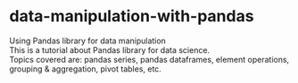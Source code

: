 # data-manipulation-with-pandas
Using Pandas library for data manipulation  
This is a tutorial about Pandas library for data science.  
Topics covered are: pandas series, pandas dataframes, element operations, grouping & aggregation, pivot tables, etc.
